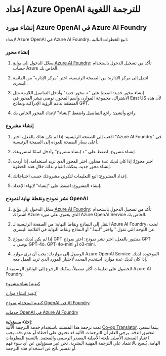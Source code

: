 <!--
CO_OP_TRANSLATOR_METADATA:
{
  "original_hash": "10d8cb07ad0d2ee6705439d4e382ecc9",
  "translation_date": "2025-05-06T18:16:07+00:00",
  "source_file": "getting_started/set-up-resources/set-up-azure-openai.md",
  "language_code": "ar"
}
-->
# إعداد Azure OpenAI للترجمة اللغوية

## إنشاء مورد Azure OpenAI في Azure AI Foundry

لإعداد Azure OpenAI في Azure AI Foundry، اتبع الخطوات التالية:

### إنشاء محور

1. سجّل الدخول إلى [بوابة Azure AI Foundry](https://ai.azure.com): تأكد من تسجيل الدخول باستخدام حساب Azure الخاص بك.

2. انتقل إلى مركز الإدارة: من الصفحة الرئيسية، اختر "مركز الإدارة" من القائمة اليسرى.

3. إنشاء محور جديد: اضغط على "+ محور جديد" وأدخل التفاصيل اللازمة مثل الاشتراك، مجموعة الموارد، واسم المحور، نوصي بنشر المحور في East US لأن هذه المنطقة تدعم الرؤية الإدراكية ونماذج GPT.

4. راجع وأنشئ: راجع التفاصيل واضغط "إنشاء" لإعداد المحور الخاص بك.

### إنشاء مشروع

1. اذهب إلى الصفحة الرئيسية: إذا لم تكن هناك بالفعل، اختر "Azure AI Foundry" في أعلى يسار الصفحة للعودة إلى الصفحة الرئيسية.

2. إنشاء مشروع: اضغط على "+ إنشاء مشروع" وأدخل اسمًا لمشروعك.

3. اختر محورًا: إذا كان لديك عدة محاور، اختر المحور الذي تريد استخدامه. إذا أردت إنشاء محور جديد، يمكنك القيام بذلك خلال هذه الخطوة.

4. إعداد المشروع: اتبع التعليمات لتكوين مشروعك حسب احتياجاتك.

5. إنشاء المشروع: اضغط على "إنشاء" لإنهاء الإعداد.

### نشر نموذج ونقطة نهاية لنموذج OpenAI

1. سجّل الدخول إلى [بوابة Azure AI Foundry](https://ai.azure.com): تأكد من تسجيل الدخول باستخدام اشتراك Azure الذي يحتوي على مورد Azure OpenAI Service الخاص بك.

2. انتقل إلى النماذج ونقاط النهاية: من الصفحة الرئيسية لـ Azure AI Foundry، ابحث عن اللوحة التي تقول " واختر "لنبدأ." أو النماذج ونقاط النهاية في القائمة اليسرى.

3. إذا لم يكن لديك نموذج GPT منشور بالفعل، اختر نشر نموذج: اختر نموذج GPT نوصي بـ GPT-4o، GPT-4o-mini أو o3-mini.

4. الوصول إلى مواردك: يجب أن ترى موارد Azure OpenAI Service الموجودة لديك. إذا كان لديك عدة موارد، استخدم المحدد لاختيار المورد الذي تريد العمل معه.

للحصول على تعليمات أكثر تفصيلاً، يمكنك الرجوع إلى الوثائق الرسمية لـ Azure AI Foundry.

[كيفية إنشاء مشروع](https://learn.microsoft.com/azure/ai-studio/how-to/create-project)

[كيفية إنشاء موارد](https://learn.microsoft.com/azure/ai-studio/how-to/create-azure-ai-resource)

[كيفية استخدام نموذج OpenAI في AI Foundry](https://learn.microsoft.com/azure/ai-studio/ai-services/how-to/connect-azure-openai)

[خدمات OpenAI في Azure AI Foundry](https://learn.microsoft.com/azure/ai-studio/azure-openai-in-ai-studio)

**إخلاء مسؤولية**:  
تمت ترجمة هذا المستند باستخدام خدمة الترجمة الآلية [Co-op Translator](https://github.com/Azure/co-op-translator). بينما نسعى لتحقيق الدقة، يرجى العلم أن الترجمات الآلية قد تحتوي على أخطاء أو عدم دقة. يجب اعتبار المستند الأصلي بلغته الأصلية المصدر الرسمي والمعتمد. بالنسبة للمعلومات الهامة، يُنصح بالاعتماد على الترجمة المهنية البشرية. نحن غير مسؤولين عن أي سوء فهم أو تفسير ناتج عن استخدام هذه الترجمة.